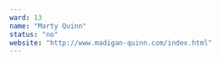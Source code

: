 ```yaml
---
ward: 13
name: "Marty Quinn"
status: "no"
website: "http://www.madigan-quinn.com/index.html"
---
```


